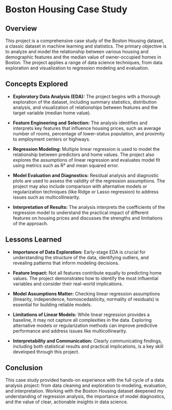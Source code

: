 # Boston Housing Case Study

## Overview

This project is a comprehensive case study of the Boston Housing dataset, a classic dataset in machine learning and statistics. The primary objective is to analyze and model the relationship between various housing and demographic features and the median value of owner-occupied homes in Boston. The project applies a range of data science techniques, from data exploration and visualization to regression modeling and evaluation.

## Concepts Explored

* **Exploratory Data Analysis (EDA):**
  The project begins with a thorough exploration of the dataset, including summary statistics, distribution analysis, and visualization of relationships between features and the target variable (median home value).

* **Feature Engineering and Selection:**
  The analysis identifies and interprets key features that influence housing prices, such as average number of rooms, percentage of lower-status population, and proximity to employment centers or highways.

* **Regression Modeling:**
  Multiple linear regression is used to model the relationship between predictors and home values. The project also explores the assumptions of linear regression and evaluates model fit using metrics such as R² and mean squared error.

* **Model Evaluation and Diagnostics:**
  Residual analysis and diagnostic plots are used to assess the validity of the regression assumptions. The project may also include comparison with alternative models or regularization techniques (like Ridge or Lasso regression) to address issues such as multicollinearity.

* **Interpretation of Results:**
  The analysis interprets the coefficients of the regression model to understand the practical impact of different features on housing prices and discusses the strengths and limitations of the approach.

## Lessons Learned

* **Importance of Data Exploration:**
  Early-stage EDA is crucial for understanding the structure of the data, identifying outliers, and revealing patterns that inform modeling decisions.

* **Feature Impact:**
  Not all features contribute equally to predicting home values. The project demonstrates how to identify the most influential variables and consider their real-world implications.

* **Model Assumptions Matter:**
  Checking linear regression assumptions (linearity, independence, homoscedasticity, normality of residuals) is essential for building reliable models.

* **Limitations of Linear Models:**
  While linear regression provides a baseline, it may not capture all complexities in the data. Exploring alternative models or regularization methods can improve predictive performance and address issues like multicollinearity.

* **Interpretability and Communication:**
  Clearly communicating findings, including both statistical results and practical implications, is a key skill developed through this project.

## Conclusion

This case study provided hands-on experience with the full cycle of a data analysis project: from data cleaning and exploration to modeling, evaluation, and interpretation. Working with the Boston Housing dataset deepened my understanding of regression analysis, the importance of model diagnostics, and the value of clear, actionable insights in data science.

